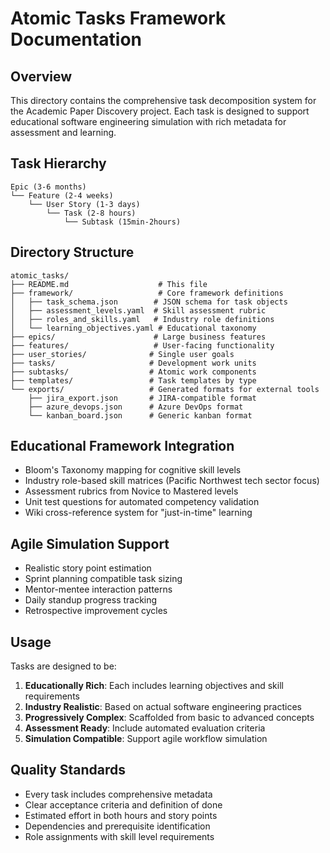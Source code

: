# Atomic Tasks Framework Documentation

## Overview
This directory contains the comprehensive task decomposition system for the Academic Paper Discovery project. Each task is designed to support educational software engineering simulation with rich metadata for assessment and learning.

## Task Hierarchy
```
Epic (3-6 months) 
└── Feature (2-4 weeks)
    └── User Story (1-3 days)
        └── Task (2-8 hours)
            └── Subtask (15min-2hours)
```

## Directory Structure
```
atomic_tasks/
├── README.md                    # This file
├── framework/                   # Core framework definitions
│   ├── task_schema.json        # JSON schema for task objects
│   ├── assessment_levels.yaml  # Skill assessment rubric
│   ├── roles_and_skills.yaml   # Industry role definitions
│   └── learning_objectives.yaml # Educational taxonomy
├── epics/                      # Large business features
├── features/                   # User-facing functionality
├── user_stories/              # Single user goals
├── tasks/                     # Development work units
├── subtasks/                  # Atomic work components
├── templates/                 # Task templates by type
└── exports/                   # Generated formats for external tools
    ├── jira_export.json       # JIRA-compatible format
    ├── azure_devops.json      # Azure DevOps format
    └── kanban_board.json      # Generic kanban format
```

## Educational Framework Integration
- Bloom's Taxonomy mapping for cognitive skill levels
- Industry role-based skill matrices (Pacific Northwest tech sector focus)
- Assessment rubrics from Novice to Mastered levels
- Unit test questions for automated competency validation
- Wiki cross-reference system for "just-in-time" learning

## Agile Simulation Support  
- Realistic story point estimation
- Sprint planning compatible task sizing
- Mentor-mentee interaction patterns
- Daily standup progress tracking
- Retrospective improvement cycles

## Usage
Tasks are designed to be:
1. **Educationally Rich**: Each includes learning objectives and skill requirements
2. **Industry Realistic**: Based on actual software engineering practices
3. **Progressively Complex**: Scaffolded from basic to advanced concepts
4. **Assessment Ready**: Include automated evaluation criteria
5. **Simulation Compatible**: Support agile workflow simulation

## Quality Standards
- Every task includes comprehensive metadata
- Clear acceptance criteria and definition of done
- Estimated effort in both hours and story points
- Dependencies and prerequisite identification
- Role assignments with skill level requirements
